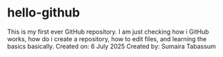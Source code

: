 # hello-github
This is my first ever GitHub repository. I am just checking how i
GitHub works, how do i create a repository, how to edit files, and learning the basics basically.
Created on: 6 July 2025
Created by: Sumaira Tabassum
